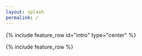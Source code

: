 ```yaml
---
layout: splash
permalink: /
---
```


{% include feature_row id="intro" type="center" %}

{% include feature_row %}
